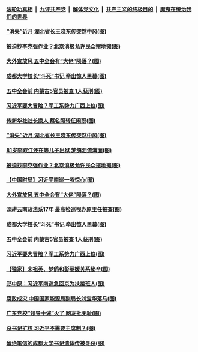 

####  [法轮功真相](../../../../basic/blob/master/README.md?t=10191702) &nbsp;|&nbsp; [九评共产党](../../../../9ping.md/blob/master/README.md?t=10191702) &nbsp;|&nbsp; [解体党文化](../../../../jtdwh.md/blob/master/README.md?t=10191702)  &nbsp;|&nbsp; [共产主义的终极目的](../../../../gczydzjmd.md/blob/master/README.md?t=10191702) &nbsp;|&nbsp; [魔鬼在统治我们的世界](../../../../mgztzwmdsj.md/blob/master/README.md?t=10191702) 

#### [“消失”近月 湖北省长王晓东传突然中风(图)](../pages/p2/949697.md?t=10191702) 

#### [被迫抄李克强作业？北京消极允许民众摆地摊(图)](../pages/p2/949686.md?t=10191702) 

#### [大外宣放风 五中全会有“大佬”陨落？(图)](../pages/p2/949637.md?t=10191702) 

#### [成都大学校长“斗死”书记 牵出惊人黑幕(图)](../pages/p2/949619.md?t=10191702) 

#### [五中全会前 内蒙古5官员被查 1人获刑(图)](../pages/p2/949606.md?t=10191702) 

#### [习近平要大冒险？军工系势力广西上位(图)](../pages/p2/949616.md?t=10191702) 

#### [传新华社社长换人 蔡名照转任闲职(图)](../pages/p2/949709.md?t=10191702) 

#### [“消失”近月 湖北省长王晓东传突然中风(图)](../pages/p2/949697.md?t=10191702) 

#### [81岁李双江还在等儿子出狱 梦鸽泪流满面(图)](../pages/p2/949693.md?t=10191702) 

#### [被迫抄李克强作业？北京消极允许民众摆地摊(图)](../pages/p2/949686.md?t=10191702) 

#### [【中国时局】习近平南巡一咳惊心(图)](../pages/p2/949630.md?t=10191702) 

#### [大外宣放风 五中全会有“大佬”陨落？(图)](../pages/p2/949637.md?t=10191702) 

#### [深耕云南政法系17年 最高检巡视办原主任被查(图)](../pages/p2/949632.md?t=10191702) 

#### [成都大学校长“斗死”书记 牵出惊人黑幕(图)](../pages/p2/949619.md?t=10191702) 

#### [五中全会前 内蒙古5官员被查 1人获刑(图)](../pages/p2/949606.md?t=10191702) 

#### [习近平要大冒险？军工系势力广西上位(图)](../pages/p2/949616.md?t=10191702) 

#### [【独家】宋祖英、梦鸽和彭丽媛关系秘辛(图)](../pages/p2/949011.md?t=10191702) 

#### [郑中原：习近平南巡急回京为扶接班人(图)](../pages/p2/949561.md?t=10191702) 



#### [腐败成灾 中国国家能源局副局长刘宝华落马(图)](../pages/p2/949527.md?t=10191702) 

#### [广东党校“领导十诫”火了 网友批无耻(图)](../pages/p2/949523.md?t=10191702) 

#### [总书记扩权 习近平不需要主席制？(图)](../pages/p2/949481.md?t=10191702) 



#### [留绝笔信的成都大学书记遗体传被寻获(图)](../pages/p2/949454.md?t=10191702) 

